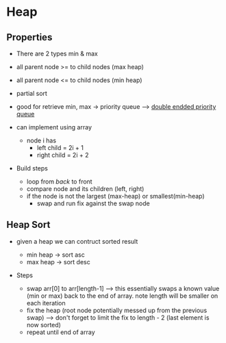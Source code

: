 # Heap

## Properties
- There are 2 types min & max
- all parent node >= to child nodes (max heap)
- all parent node <= to child nodes (min heap)
- partial sort
- good for retrieve min, max -> priority queue --> [double endded priority queue](https://en.wikipedia.org/wiki/Double-ended_priority_queue)
- can implement using array
  - node i has 
      - left child = 2i + 1
      - right child = 2i + 2 

- Build steps
  - loop from *back* to front
  - compare node and its children (left, right)
  - if the node is not the largest (max-heap) or smallest(min-heap)
    - swap and run fix against the swap node


## Heap Sort

- given a heap we can contruct sorted result
  - min heap -> sort asc
  - max heap -> sort desc
- Steps

  - swap arr[0] to arr[length-1] --> this essentially swaps a known value (min or max) back to the end of array. note length will be smaller on each iteration
  - fix the heap (root node potentially messed up from the previous swap) --> don't forget to limit the fix to length - 2 (last element is now sorted)
  - repeat until end of array